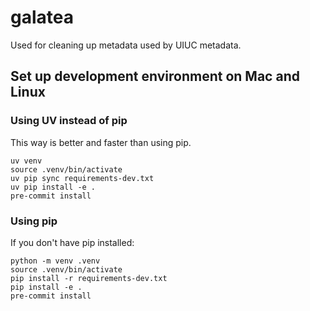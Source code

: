 # galatea
Used for cleaning up metadata used by UIUC metadata.


## Set up development environment on Mac and Linux

### Using UV instead of pip

This way is better and faster than using pip.

```shell
uv venv
source .venv/bin/activate
uv pip sync requirements-dev.txt
uv pip install -e .
pre-commit install
```

### Using pip

If you don't have pip installed:

```shell
python -m venv .venv
source .venv/bin/activate
pip install -r requirements-dev.txt
pip install -e .
pre-commit install
```